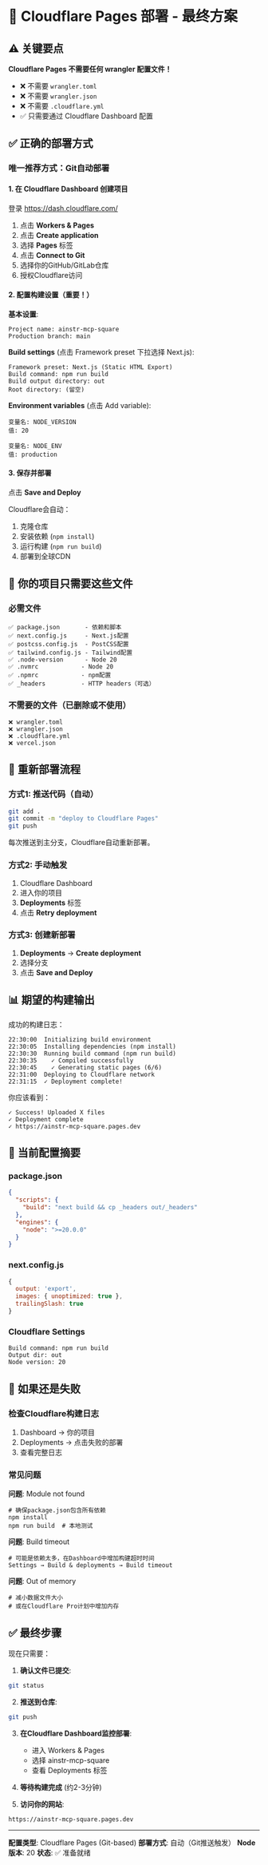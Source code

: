# 🚀 Cloudflare Pages 部署 - 最终方案

## ⚠️ 关键要点

**Cloudflare Pages 不需要任何 wrangler 配置文件！**

- ❌ 不需要 `wrangler.toml`
- ❌ 不需要 `wrangler.json`
- ❌ 不需要 `.cloudflare.yml`
- ✅ 只需要通过 Cloudflare Dashboard 配置

## ✅ 正确的部署方式

### 唯一推荐方式：Git自动部署

#### 1. 在 Cloudflare Dashboard 创建项目

登录 https://dash.cloudflare.com/

1. 点击 **Workers & Pages**
2. 点击 **Create application**
3. 选择 **Pages** 标签
4. 点击 **Connect to Git**
5. 选择你的GitHub/GitLab仓库
6. 授权Cloudflare访问

#### 2. 配置构建设置（重要！）

**基本设置**:
```
Project name: ainstr-mcp-square
Production branch: main
```

**Build settings** (点击 Framework preset 下拉选择 Next.js):
```
Framework preset: Next.js (Static HTML Export)
Build command: npm run build
Build output directory: out
Root directory: (留空)
```

**Environment variables** (点击 Add variable):
```
变量名: NODE_VERSION
值: 20

变量名: NODE_ENV
值: production
```

#### 3. 保存并部署

点击 **Save and Deploy**

Cloudflare会自动：
1. 克隆仓库
2. 安装依赖 (`npm install`)
3. 运行构建 (`npm run build`)
4. 部署到全球CDN

## 📁 你的项目只需要这些文件

### 必需文件
```
✅ package.json       - 依赖和脚本
✅ next.config.js     - Next.js配置
✅ postcss.config.js  - PostCSS配置
✅ tailwind.config.js - Tailwind配置
✅ .node-version      - Node 20
✅ .nvmrc            - Node 20
✅ .npmrc            - npm配置
✅ _headers          - HTTP headers（可选）
```

### 不需要的文件（已删除或不使用）
```
❌ wrangler.toml
❌ wrangler.json
❌ .cloudflare.yml
❌ vercel.json
```

## 🔄 重新部署流程

### 方式1: 推送代码（自动）
```bash
git add .
git commit -m "deploy to Cloudflare Pages"
git push
```

每次推送到主分支，Cloudflare自动重新部署。

### 方式2: 手动触发
1. Cloudflare Dashboard
2. 进入你的项目
3. **Deployments** 标签
4. 点击 **Retry deployment**

### 方式3: 创建新部署
1. **Deployments** → **Create deployment**
2. 选择分支
3. 点击 **Save and Deploy**

## 📊 期望的构建输出

成功的构建日志：
```
22:30:00  Initializing build environment
22:30:05  Installing dependencies (npm install)
22:30:30  Running build command (npm run build)
22:30:35    ✓ Compiled successfully
22:30:45    ✓ Generating static pages (6/6)
22:31:00  Deploying to Cloudflare network
22:31:15  ✓ Deployment complete!
```

你应该看到：
```
✓ Success! Uploaded X files
✓ Deployment complete
✓ https://ainstr-mcp-square.pages.dev
```

## 🎯 当前配置摘要

### package.json
```json
{
  "scripts": {
    "build": "next build && cp _headers out/_headers"
  },
  "engines": {
    "node": ">=20.0.0"
  }
}
```

### next.config.js
```javascript
{
  output: 'export',
  images: { unoptimized: true },
  trailingSlash: true
}
```

### Cloudflare Settings
```
Build command: npm run build
Output dir: out
Node version: 20
```

## 🐛 如果还是失败

### 检查Cloudflare构建日志
1. Dashboard → 你的项目
2. Deployments → 点击失败的部署
3. 查看完整日志

### 常见问题

**问题**: Module not found
```
# 确保package.json包含所有依赖
npm install
npm run build  # 本地测试
```

**问题**: Build timeout
```
# 可能是依赖太多，在Dashboard中增加构建超时时间
Settings → Build & deployments → Build timeout
```

**问题**: Out of memory
```
# 减小数据文件大小
# 或在Cloudflare Pro计划中增加内存
```

## ✅ 最终步骤

现在只需要：

1. **确认文件已提交**:
```bash
git status
```

2. **推送到仓库**:
```bash
git push
```

3. **在Cloudflare Dashboard监控部署**:
   - 进入 Workers & Pages
   - 选择 ainstr-mcp-square
   - 查看 Deployments 标签

4. **等待构建完成** (约2-3分钟)

5. **访问你的网站**:
```
https://ainstr-mcp-square.pages.dev
```

---

**配置类型**: Cloudflare Pages (Git-based)
**部署方式**: 自动（Git推送触发）
**Node版本**: 20
**状态**: ✅ 准备就绪
